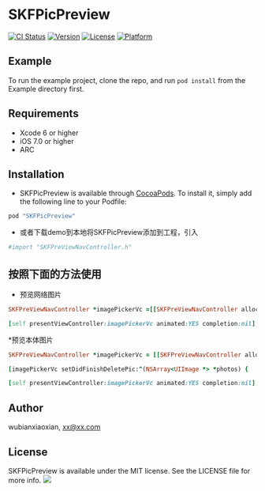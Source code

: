 # SKFPicPreview

[![CI Status](http://img.shields.io/travis/wubianxiaoxian/SKFPicPreview.svg?style=flat)](https://travis-ci.org/wubianxiaoxian/SKFPicPreview)
[![Version](https://img.shields.io/cocoapods/v/SKFPicPreview.svg?style=flat)](http://cocoapods.org/pods/SKFPicPreview)
[![License](https://img.shields.io/cocoapods/l/SKFPicPreview.svg?style=flat)](http://cocoapods.org/pods/SKFPicPreview)
[![Platform](https://img.shields.io/cocoapods/p/SKFPicPreview.svg?style=flat)](http://cocoapods.org/pods/SKFPicPreview)

## Example

To run the example project, clone the repo, and run `pod install` from the Example directory first.

## Requirements
* Xcode 6 or higher
* iOS 7.0 or higher
* ARC

## Installation

* SKFPicPreview is available through [CocoaPods](http://cocoapods.org). To install
it, simply add the following line to your Podfile:

```ruby
pod "SKFPicPreview"
```

* 或者下载demo到本地将SKFPicPreview添加到工程，引入

```ruby
#import "SKFPreViewNavController.h"
```



## 按照下面的方法使用
* 预览网络图片

```ruby
SKFPreViewNavController *imagePickerVc =[[SKFPreViewNavController alloc]initWithSelectedPhotoURLs:self.Photosurlary index:indexPath.row];

[self presentViewController:imagePickerVc animated:YES completion:nil];
```


*预览本体图片

```ruby
SKFPreViewNavController *imagePickerVc = [[SKFPreViewNavController alloc] initWithSelectedPhotos:_selectedPhotos index:indexPath.row DeletePic:YES];

[imagePickerVc setDidFinishDeletePic:^(NSArray<UIImage *> *photos) {   }];

[self presentViewController:imagePickerVc animated:YES completion:nil];
```




## Author

wubianxiaoxian, xx@xx.com

## License

SKFPicPreview is available under the MIT license. See the LICENSE file for more info.
![](http://i1.piimg.com/4851/5d56f5cddbcff4df.gif)
